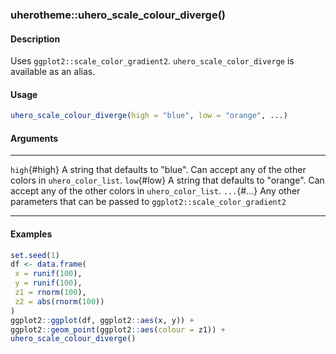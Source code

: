 ### uherotheme::uhero_scale_colour_diverge()

#### Description

Uses `ggplot2::scale_color_gradient2`. `uhero_scale_color_diverge` is
available as an alias.

#### Usage

``` R
uhero_scale_colour_diverge(high = "blue", low = "orange", ...)
```

#### Arguments

  --------------- -------------------------------------------------------------------------------------------------
  `high`{#high}   A string that defaults to \"blue\". Can accept any of the other colors in `uhero_color_list`.
  `low`{#low}     A string that defaults to \"orange\". Can accept any of the other colors in `uhero_color_list`.
  `...`{#...}     Any other parameters that can be passed to `ggplot2::scale_color_gradient2`
  --------------- -------------------------------------------------------------------------------------------------

#### Examples

``` R
set.seed(1)
df <- data.frame(
 x = runif(100),
 y = runif(100),
 z1 = rnorm(100),
 z2 = abs(rnorm(100))
)
ggplot2::ggplot(df, ggplot2::aes(x, y)) +
ggplot2::geom_point(ggplot2::aes(colour = z1)) +
uhero_scale_colour_diverge()
```
